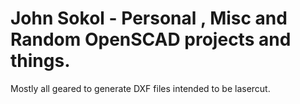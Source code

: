 # John Sokol - Personal , Misc and Random OpenSCAD projects and things.

Mostly all geared to generate DXF files intended to be lasercut. 


